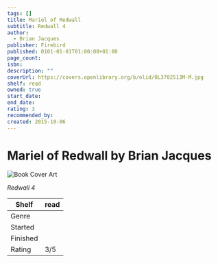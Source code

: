 ```yaml
---
tags: []
title: Mariel of Redwall
subtitle: Redwall 4
author:
  - Brian Jacques
publisher: Firebird
published: 0101-01-01T01:00:00+01:00
page_count: 
isbn: 
description: ""
coverUrl: https://covers.openlibrary.org/b/olid/OL3702513M-M.jpg
shelf: read
owned: true
start_date: 
end_date: 
rating: 3
recommended_by: 
created: 2015-10-06
---
```


# Mariel of Redwall by Brian Jacques

![Book Cover Art](https://covers.openlibrary.org/b/olid/OL3702513M-M.jpg)

_Redwall 4_

| Shelf | read |
| --- | --- |
| Genre |  |
| Started |  |
| Finished |  |
| Rating | 3/5 |

